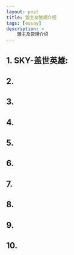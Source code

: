 ```yaml
---
layout: post
title: 盟主及管理介绍
tags: [essay]
description: >
    盟主及管理介绍
---
```


## 1. SKY-盖世英雄:

## 2. 

## 3. 

## 4.

## 5.

## 6.

## 7.

## 8.

## 9.

## 10.

